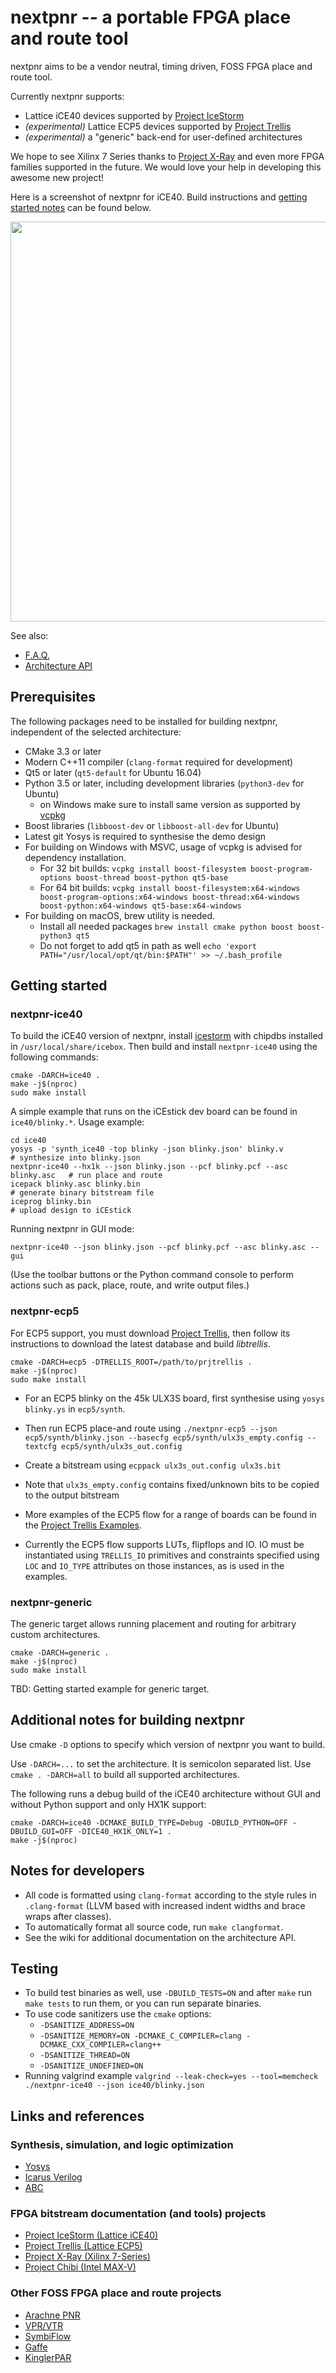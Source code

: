 nextpnr -- a portable FPGA place and route tool
===============================================

nextpnr aims to be a vendor neutral, timing driven, FOSS FPGA place and route
tool.

Currently nextpnr supports:
 * Lattice iCE40 devices supported by [Project IceStorm](http://www.clifford.at/icestorm/)
 * *(experimental)* Lattice ECP5 devices supported by [Project Trellis](https://github.com/SymbiFlow/prjtrellis)
 * *(experimental)* a "generic" back-end for user-defined architectures

We hope to see Xilinx 7 Series thanks to
[Project X-Ray](https://github.com/SymbiFlow/prjxray) and even more FPGA families
supported in the future. We would love your help in developing this
awesome new project!

Here is a screenshot of nextpnr for iCE40. Build instructions and
[getting started notes](#getting-started) can be found below.

<img src="https://i.imgur.com/0spmlBa.png" width="640"/>

See also:
- [F.A.Q.](docs/faq.md)
- [Architecture API](docs/archapi.md)


Prerequisites
-------------

The following packages need to be installed for building nextpnr, independent
of the selected architecture:

- CMake 3.3 or later
- Modern C++11 compiler (`clang-format` required for development)
- Qt5 or later (`qt5-default` for Ubuntu 16.04)
- Python 3.5 or later, including development libraries (`python3-dev` for Ubuntu)
  - on Windows make sure to install same version as supported by [vcpkg](https://github.com/Microsoft/vcpkg/blob/master/ports/python3/CONTROL)
- Boost libraries (`libboost-dev` or `libboost-all-dev` for Ubuntu)
- Latest git Yosys is required to synthesise the demo design
- For building on Windows with MSVC, usage of vcpkg is advised for dependency installation.
  - For 32 bit builds: `vcpkg install boost-filesystem boost-program-options boost-thread boost-python qt5-base`
  - For 64 bit builds: `vcpkg install boost-filesystem:x64-windows boost-program-options:x64-windows boost-thread:x64-windows boost-python:x64-windows qt5-base:x64-windows`
- For building on macOS, brew utility is needed.
  - Install all needed packages `brew install cmake python boost boost-python3 qt5`
  - Do not forget to add qt5 in path as well `echo 'export PATH="/usr/local/opt/qt/bin:$PATH"' >> ~/.bash_profile`

Getting started
---------------

### nextpnr-ice40

To build the iCE40 version of nextpnr, install [icestorm](http://www.clifford.at/icestorm/) with chipdbs installed in `/usr/local/share/icebox`.
Then build and install `nextpnr-ice40` using the following commands:

```
cmake -DARCH=ice40 .
make -j$(nproc)
sudo make install
```

A simple example that runs on the iCEstick dev board can be found in `ice40/blinky.*`.
Usage example:

```
cd ice40
yosys -p 'synth_ice40 -top blinky -json blinky.json' blinky.v               # synthesize into blinky.json
nextpnr-ice40 --hx1k --json blinky.json --pcf blinky.pcf --asc blinky.asc   # run place and route
icepack blinky.asc blinky.bin                                               # generate binary bitstream file
iceprog blinky.bin                                                          # upload design to iCEstick
```

Running nextpnr in GUI mode:

```
nextpnr-ice40 --json blinky.json --pcf blinky.pcf --asc blinky.asc --gui
```

(Use the toolbar buttons or the Python command console to perform actions
such as pack, place, route, and write output files.)

### nextpnr-ecp5

For ECP5 support, you must download [Project Trellis](https://github.com/SymbiFlow/prjtrellis),
then follow its instructions to download the latest database and build _libtrellis_.

```
cmake -DARCH=ecp5 -DTRELLIS_ROOT=/path/to/prjtrellis .
make -j$(nproc)
sudo make install
```

 - For an ECP5 blinky on the 45k ULX3S board, first synthesise using `yosys blinky.ys` in `ecp5/synth`.
  - Then run ECP5 place-and route using `./nextpnr-ecp5 --json ecp5/synth/blinky.json --basecfg ecp5/synth/ulx3s_empty.config --textcfg ecp5/synth/ulx3s_out.config`
  - Create a bitstream using `ecppack ulx3s_out.config ulx3s.bit`
  - Note that `ulx3s_empty.config` contains fixed/unknown bits to be copied to the output bitstream

 - More examples of the ECP5 flow for a range of boards can be found in the [Project Trellis Examples](https://github.com/SymbiFlow/prjtrellis/tree/master/examples).

 - Currently the ECP5 flow supports LUTs, flipflops and IO. IO must be instantiated using `TRELLIS_IO` primitives and constraints specified
   using `LOC` and `IO_TYPE` attributes on those instances, as is used in the examples.

### nextpnr-generic

The generic target allows running placement and routing for arbitrary custom architectures.

```
cmake -DARCH=generic .
make -j$(nproc)
sudo make install
```

TBD: Getting started example for generic target.

Additional notes for building nextpnr
-------------------------------------

Use cmake `-D` options to specify which version of nextpnr you want to build.

Use `-DARCH=...` to set the architecture. It is semicolon separated list.
Use `cmake . -DARCH=all` to build all supported architectures.

The following runs a debug build of the iCE40 architecture without GUI
and without Python support and only HX1K support:

```
cmake -DARCH=ice40 -DCMAKE_BUILD_TYPE=Debug -DBUILD_PYTHON=OFF -DBUILD_GUI=OFF -DICE40_HX1K_ONLY=1 .
make -j$(nproc)
```

Notes for developers
--------------------

- All code is formatted using `clang-format` according to the style rules in `.clang-format` (LLVM based with
  increased indent widths and brace wraps after classes).
- To automatically format all source code, run `make clangformat`.
- See the wiki for additional documentation on the architecture API.

Testing
-------

- To build test binaries as well, use `-DBUILD_TESTS=ON` and after `make` run `make tests` to run them, or you can run separate binaries.
- To use code sanitizers use the `cmake` options:
  - `-DSANITIZE_ADDRESS=ON`
  - `-DSANITIZE_MEMORY=ON -DCMAKE_C_COMPILER=clang -DCMAKE_CXX_COMPILER=clang++`
  - `-DSANITIZE_THREAD=ON`
  - `-DSANITIZE_UNDEFINED=ON`
- Running valgrind example `valgrind --leak-check=yes --tool=memcheck ./nextpnr-ice40 --json ice40/blinky.json`

Links and references
--------------------

### Synthesis, simulation, and logic optimization

- [Yosys](http://www.clifford.at/yosys/)
- [Icarus Verilog](http://iverilog.icarus.com/)
- [ABC](https://people.eecs.berkeley.edu/~alanmi/abc/)

### FPGA bitstream documentation (and tools) projects

- [Project IceStorm (Lattice iCE40)](http://www.clifford.at/icestorm/)
- [Project Trellis (Lattice ECP5)](https://symbiflow.github.io/prjtrellis-db/)
- [Project X-Ray (Xilinx 7-Series)](https://symbiflow.github.io/prjxray-db/)
- [Project Chibi (Intel MAX-V)](https://github.com/rqou/project-chibi)

### Other FOSS FPGA place and route projects

- [Arachne PNR](https://github.com/cseed/arachne-pnr)
- [VPR/VTR](https://verilogtorouting.org/)
- [SymbiFlow](https://github.com/SymbiFlow/symbiflow-arch-defs)
- [Gaffe](https://github.com/kc8apf/gaffe)
- [KinglerPAR](https://github.com/rqou/KinglerPAR)

